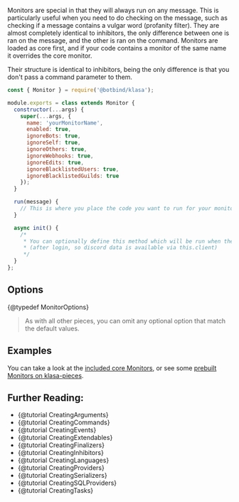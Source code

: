 Monitors are special in that they will always run on any message. This is particularly
useful when you need to do checking on the message, such as checking if a message
contains a vulgar word (profanity filter). They are almost completely identical to
inhibitors, the only difference between one is ran on the message, and the other
is ran on the command. Monitors are loaded as core first, and if your code contains
a monitor of the same name it overrides the core monitor.

Their structure is identical to inhibitors, being the only difference is that you
don't pass a command parameter to them.

```javascript
const { Monitor } = require('@botbind/klasa');

module.exports = class extends Monitor {
  constructor(...args) {
    super(...args, {
      name: 'yourMonitorName',
      enabled: true,
      ignoreBots: true,
      ignoreSelf: true,
      ignoreOthers: true,
      ignoreWebhooks: true,
      ignoreEdits: true,
      ignoreBlacklistedUsers: true,
      ignoreBlacklistedGuilds: true
    });
  }

  run(message) {
    // This is where you place the code you want to run for your monitor
  }

  async init() {
    /*
     * You can optionally define this method which will be run when the bot starts
     * (after login, so discord data is available via this.client)
     */
  }
};
```

## Options

{@typedef MonitorOptions}

> As with all other pieces, you can omit any optional option that match the default values.

## Examples

You can take a look at the [included core Monitors](https://github.com/dirigeants/klasa/tree/{@branch}/src/monitors), or see some [prebuilt Monitors on klasa-pieces](https://github.com/dirigeants/klasa-pieces/tree/master/monitors).

## Further Reading:

- {@tutorial CreatingArguments}
- {@tutorial CreatingCommands}
- {@tutorial CreatingEvents}
- {@tutorial CreatingExtendables}
- {@tutorial CreatingFinalizers}
- {@tutorial CreatingInhibitors}
- {@tutorial CreatingLanguages}
- {@tutorial CreatingProviders}
- {@tutorial CreatingSerializers}
- {@tutorial CreatingSQLProviders}
- {@tutorial CreatingTasks}
